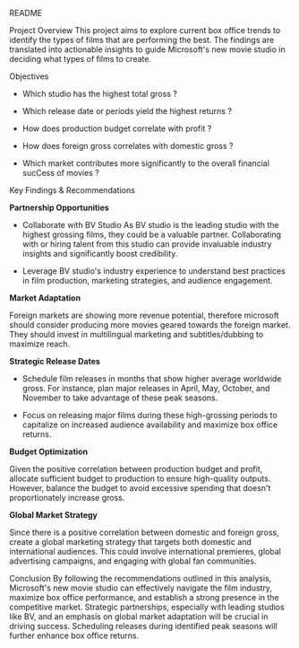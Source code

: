 README

Project Overview
This project aims to explore current box office trends to identify the types of films that are performing the best. The findings are translated into actionable insights to guide Microsoft's new movie studio in deciding what types of films to create.

Objectives



* Which studio has the highest total gross ?

* Which release date or periods yield the highest returns ?


* How does production budget correlate with profit ?


* How does foreign gross correlates with domestic gross ?

*  Which market contributes more significantly to the overall financial sucCess of movies ?


Key Findings & Recommendations

<b>Partnership Opportunities</b>

* Collaborate with BV Studio As BV studio is the leading studio with the highest grossing films, they could be a valuable partner. Collaborating with or hiring talent from this studio can provide invaluable industry insights and significantly boost credibility.

*  Leverage BV studio's industry experience to understand best practices in film production, marketing strategies, and audience engagement.

 <b>Market Adaptation</b>
 
Foreign markets are showing more revenue potential,  therefore microsoft should consider producing more movies geared towards the  foreign market. They should  invest in multilingual marketing and subtitles/dubbing to maximize reach.


<b> Strategic Release Dates </b>

* Schedule film releases in months that show higher average worldwide gross. For instance, plan major releases in April, May, October, and November to take advantage of these peak seasons.

* Focus on releasing major films during these high-grossing periods to capitalize on increased audience availability and maximize box office returns.

<b> Budget Optimization</b>

 Given the positive correlation between production budget and profit, allocate sufficient budget to production to ensure high-quality outputs. However, balance the budget to avoid excessive spending that doesn't proportionately increase gross.

<b>  Global Market Strategy </b>

Since there is a positive correlation between domestic and foreign gross, create a global marketing strategy that targets both domestic and international audiences. This could involve international premieres, global advertising campaigns, and engaging with global fan communities.




Conclusion
By following the recommendations outlined in this analysis, Microsoft's new movie studio can effectively navigate the film industry, maximize box office performance, and establish a strong presence in the competitive market. Strategic partnerships, especially with leading studios like BV, and an emphasis on global market adaptation will be crucial in driving success. Scheduling releases during identified peak seasons will further enhance box office returns.

